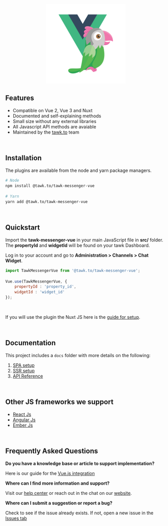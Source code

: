 <p align="center">
    <img width="250"
        src="./images/tawk-vue-logo.png"
        alt="Tawk Vue logo">
</p>

## Features
- Compatible on Vue 2, Vue 3 and Nuxt
- Documented and self-explaining methods
- Small size without any external libraries
- All Javascript API methods are avaiable
- Maintained by the [tawk.to](https://www.tawk.to]) team

<br/>

## Installation
The plugins are available from the node and yarn package managers.
```bash
# Node
npm install @tawk.to/tawk-messenger-vue

# Yarn
yarn add @tawk.to/tawk-messenger-vue
```

<br/>

## Quickstart
Import the **tawk-messenger-vue** in your main JavaScript file in **src/** folder. The **propertyId** and **widgetId** will
be found on your tawk Dashboard.

Log in to your account and go to **Administration > Channels > Chat Widget**.

```js
import TawkMessengerVue from '@tawk.to/tawk-messenger-vue';

Vue.use(TawkMessengerVue, {
    propertyId : 'property_id',
    widgetId : 'widget_id'
});
```

<br/>

If you will use the plugin the Nuxt JS here is the [guide for setup](docs/ssr-setup.md).

<br/>

## Documentation

This project includes a `docs` folder with more details on the following:
1.  [SPA setup](docs/spa-setup.md)
1.  [SSR setup](docs/ssr-setup.md)
1.  [API Reference](docs/api-reference.md)

<br/>

## Other JS frameworks we support
- [React Js](https://github.com/tawk/tawk-messenger-react)
- [Angular Js](https://github.com/tawk/tawk-messenger-angular)
- [Ember Js](https://github.com/tawk/tawk-messenger-ember)

<br/>

## Frequently Asked Questions

**Do you have a knowledge base or article to support implementation?**

Here is our guide for the [Vue.js integration](https://help.tawk.to/article/vue-js )

**Where can I find more information and support?**

Visit our [help center](https://help.tawk.to) or reach out in the chat on our [website](https://tawk.to).

**Where can I submit a suggestion or report a bug?**

Check to see if the issue already exists. If not, open a new issue in the [Issues tab](https://github.com/tawk/tawk-messenger-vue/issues)
